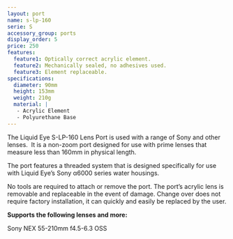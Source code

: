 ```yaml
---
layout: port
name: s-lp-160
serie: S
accessory_group: ports
display_order: 5
price: 250
features:
  feature1: Optically correct acrylic element.
  feature2: Mechanically sealed, no adhesives used.
  feature3: Element replaceable.
specifications:
  diameter: 90mm
  height: 153mm
  weight: 210g
  material: |
   - Acrylic Element
   - Polyurethane Base
---
```

The Liquid Eye S-LP-160 Lens Port is used with a range of Sony and other lenses.  It is a non-zoom port designed for use with prime lenses that measure less than 160mm in physical length.

The port features a threaded system that is designed specifically for use with Liquid Eye’s Sony α6000 series water housings.

No tools are required to attach or remove the port. The port’s acrylic lens is removable and replaceable in the event of damage. Change over does not require factory installation, it can quickly and easily be replaced by the user.

**Supports the following lenses and more:**

Sony NEX 55-210mm f4.5-6.3 OSS 
